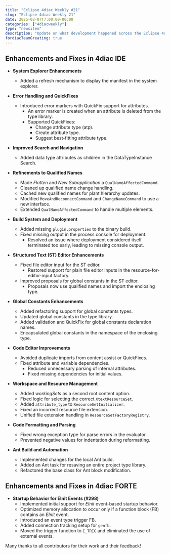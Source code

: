 ```yaml
---
title: "Eclipse 4diac Weekly #21"
slug: "Eclipse 4diac Weekly 21"
date: 2025-02-07T7:00:00-00:00
categories: ["4diacweekly"]
type: "newsitem"
description: "Update on what development happened across the Eclipse 4diac project in the week from January 31 to February 07, 2025."
fordiacTeamGreating: true
---
```


## Enhancements and Fixes in 4diac IDE

- **System Explorer Enhancements**
  - Added a refresh mechanism to display the manifest in the system explorer.

- **Error Handling and QuickFixes**
  - Introduced error markers with QuickFix support for attributes.
    - An error marker is created when an attribute is deleted from the type library.
    - Supported QuickFixes:
      - Change attribute type (atp).
      - Create attribute type.
      - Suggest best-fitting attribute type.

- **Improved Search and Navigation**
  - Added data type attributes as children in the DataTypeInstance Search.

- **Refinements to Qualified Names**
  - Made *Flatten* and *New Subapplication* a `QualNameAffectedCommand`.
  - Cleaned up qualified name change handling.
  - Cached new qualified names for plant hierarchy updates.
  - Modified `MoveAndReconnectCommand` and `ChangeNameCommand` to use a new interface.
  - Extended `QualNameAffectedCommand` to handle multiple elements.

- **Build System and Deployment**
  - Added missing `plugin.properties` to the binary build.
  - Fixed missing output in the process console for deployment.
    - Resolved an issue where deployment considered itself terminated too early, leading to missing console output.

- **Structured Text (ST) Editor Enhancements**
  - Fixed file editor input for the ST editor.
    - Restored support for plain file editor inputs in the resource-for-editor-input factory.
  - Improved proposals for global constants in the ST editor.
    - Proposals now use qualified names and import the enclosing type.

- **Global Constants Enhancements**
  - Added refactoring support for global constants types.
  - Updated global constants in the type library.
  - Added validation and QuickFix for global constants declaration names.
  - Encapsulated global constants in the namespace of the enclosing type.

- **Code Editor Improvements**
  - Avoided duplicate imports from content assist or QuickFixes.
  - Fixed attribute and variable dependencies.
    - Reduced unnecessary parsing of internal attributes.
    - Fixed missing dependencies for initial values.

- **Workspace and Resource Management**
  - Added *workingSets* as a second root content option.
  - Fixed logic for selecting the correct `XtextResourceSet`.
  - Added `attribute_type` to `ResourceSetInitializer`.
  - Fixed an incorrect resource file extension.
  - Unified file extension handling in `ResourceSetFactoryRegistry`.

- **Code Formatting and Parsing**
  - Fixed wrong exception type for parse errors in the evaluator.
  - Prevented negative values for indentation during reformatting.

- **Ant Build and Automation**
  - Implemented changes for the local Ant build.
  - Added an Ant task for resaving an entire project type library.
  - Refactored the base class for Ant block modification.


## Enhancements and Fixes in 4diac FORTE

- **Startup Behavior for EInit Events (#298)**
  - Implemented initial support for *EInit* event-based startup behavior.
  - Optimized memory allocation to occur only if a function block (FB) contains an *EInit* event.
  - Introduced an event type trigger FB.
  - Added connection tracking setup for `genfb`.
  - Moved the trigger function to `E_TRIG` and eliminated the use of external events.


Many thanks to all contributors for their work and their feedback!
